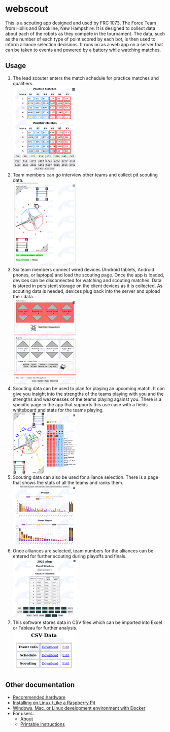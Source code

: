 # webscout

This is a scouting app designed and used by FRC 1073, The Force Team from Hollis and Brookline, New Hampshire.
It is designed to collect data about each of the robots as they compete in the tournament.
The data, such as the number of each type of point scored by each bot, is then used to inform alliance selection decisions.
It runs on as a web app on a server that can be taken to events and powered by a battery while watching matches.

## Usage

1. The lead scouter enters the match schedule for practice matches and qualifiers.\
   [<img src=doc/event-table.png width=200>](doc/event-table.png)
1. Team members can go interview other teams and collect pit scouting data.\
   [<img src=doc/pit-scout.png width=200>](doc/pit-scout.png)
1. Six team members connect wired devices (Android tablets, Android phones, or laptops) and load the scouting page. Once the app is loaded, devices can be disconnected for watching and scouting matches. Data is stored in persistent storage on the client devices as it is collected. As scouting data is needed, devices plug back into the server and upload their data.\
   [<img src=doc/scout.png width=200>](doc/scout.png)
1. Scouting data can be used to plan for playing an upcoming match. It can give you insight into the strengths of the teams playing with you and the strengths and weaknesses of the teams playing against you. There is a specific page in the app that supports this use case with a fields whiteboard and stats for the teams playing.\
   [<img src=doc/planner.png width=200>](doc/planner.png)
1. Scouting data can also be used for alliance selection. There is a page that shows the stats of all the teams and ranks them.\
   [<img src=doc/stats.png width=200>](doc/stats.png)
1. Once alliances are selected, team numbers for the alliances can be entered for further scouting during playoffs and finals.\
   [<img src=doc/playoffs.png width=200>](doc/playoffs.png)
1. This software stores data in CSV files which can be imported into Excel or Tableau for further analysis.\
   [<img src=doc/csv.png width=200>](doc/csv.png)

## Other documentation

 - [Recommended hardware](doc/hardware.md)
 - [Installing on Linux (Like a Raspberry Pi)](doc/linux-install.md)
 - [Windows, Mac, or Linux development environment with Docker](doc/docker-install.md)
 - For users:
   - [About](www/about.md)
   - [Printable instructions](www/printable-instructions.md)